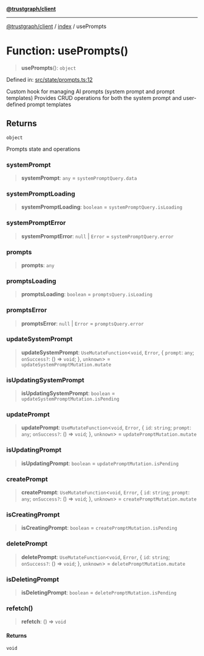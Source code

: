 [**@trustgraph/client**](../../README.md)

***

[@trustgraph/client](../../README.md) / [index](../README.md) / usePrompts

# Function: usePrompts()

> **usePrompts**(): `object`

Defined in: [src/state/prompts.ts:12](https://github.com/trustgraph-ai/trustgraph-ts-client/blob/dd779923b4eaffccd17ba61aaee70d2766e28e49/src/state/prompts.ts#L12)

Custom hook for managing AI prompts (system prompt and prompt templates)
Provides CRUD operations for both the system prompt and user-defined prompt templates

## Returns

`object`

Prompts state and operations

### systemPrompt

> **systemPrompt**: `any` = `systemPromptQuery.data`

### systemPromptLoading

> **systemPromptLoading**: `boolean` = `systemPromptQuery.isLoading`

### systemPromptError

> **systemPromptError**: `null` \| `Error` = `systemPromptQuery.error`

### prompts

> **prompts**: `any`

### promptsLoading

> **promptsLoading**: `boolean` = `promptsQuery.isLoading`

### promptsError

> **promptsError**: `null` \| `Error` = `promptsQuery.error`

### updateSystemPrompt

> **updateSystemPrompt**: `UseMutateFunction`\<`void`, `Error`, \{ `prompt`: `any`; `onSuccess?`: () => `void`; \}, `unknown`\> = `updateSystemPromptMutation.mutate`

### isUpdatingSystemPrompt

> **isUpdatingSystemPrompt**: `boolean` = `updateSystemPromptMutation.isPending`

### updatePrompt

> **updatePrompt**: `UseMutateFunction`\<`void`, `Error`, \{ `id`: `string`; `prompt`: `any`; `onSuccess?`: () => `void`; \}, `unknown`\> = `updatePromptMutation.mutate`

### isUpdatingPrompt

> **isUpdatingPrompt**: `boolean` = `updatePromptMutation.isPending`

### createPrompt

> **createPrompt**: `UseMutateFunction`\<`void`, `Error`, \{ `id`: `string`; `prompt`: `any`; `onSuccess?`: () => `void`; \}, `unknown`\> = `createPromptMutation.mutate`

### isCreatingPrompt

> **isCreatingPrompt**: `boolean` = `createPromptMutation.isPending`

### deletePrompt

> **deletePrompt**: `UseMutateFunction`\<`void`, `Error`, \{ `id`: `string`; `onSuccess?`: () => `void`; \}, `unknown`\> = `deletePromptMutation.mutate`

### isDeletingPrompt

> **isDeletingPrompt**: `boolean` = `deletePromptMutation.isPending`

### refetch()

> **refetch**: () => `void`

#### Returns

`void`
